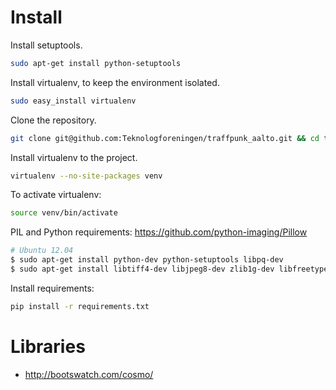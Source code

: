 Install
=======

Install setuptools.
```bash
sudo apt-get install python-setuptools
```

Install virtualenv, to keep the environment isolated.
```bash
sudo easy_install virtualenv
```

Clone the repository.
```bash
git clone git@github.com:Teknologforeningen/traffpunk_aalto.git && cd traffpunk_aalto/
```

Install virtualenv to the project.
```bash
virtualenv --no-site-packages venv
```

To activate virtualenv:
```bash
source venv/bin/activate
```

PIL and Python requirements:
https://github.com/python-imaging/Pillow
```bash
# Ubuntu 12.04
$ sudo apt-get install python-dev python-setuptools libpq-dev
$ sudo apt-get install libtiff4-dev libjpeg8-dev zlib1g-dev libfreetype6-dev liblcms1-dev libwebp-dev
```

Install requirements:
```bash
pip install -r requirements.txt
```

Libraries
==========
- http://bootswatch.com/cosmo/
